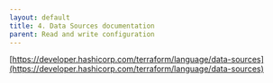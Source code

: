 ```yaml
---
layout: default
title: 4. Data Sources documentation
parent: Read and write configuration
---
```


[https://developer.hashicorp.com/terraform/language/data-sources](https://developer.hashicorp.com/terraform/language/data-sources)